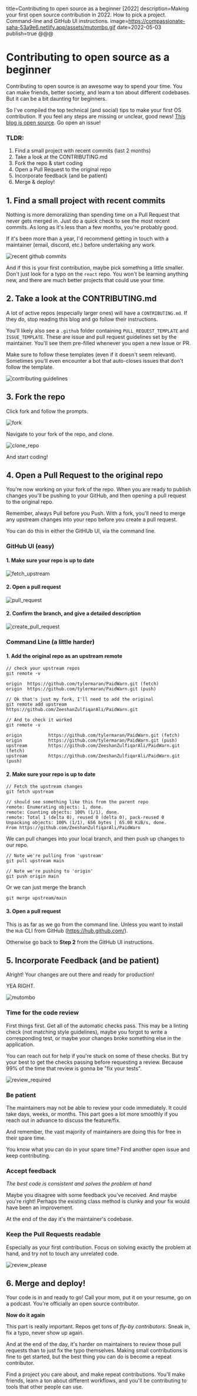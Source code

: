title=Contributing to open source as a beginner [2022]
description=Making your first open source contribution in 2022. How to pick a project. Command-line and GitHub UI instructions.
image=https://compassionate-saha-53a9e6.netlify.app/assets/mutombo.gif
date=2022-05-03
publish=true
@@@

# Contributing to open source as a beginner

Contributing to open source is an awesome way to spend your time. You can make friends, better society, and learn a ton about different codebases. But it can be a bit daunting for beginners.

So I've compiled the top technical (and social) tips to make your first OS contribution. If you feel any steps are missing or unclear, good news! [This blog is open source](https://github.com/rysolv/markdown_ssg/tree/rysolv). Go open an issue!

### TLDR:

1.  Find a small project with recent commits (last 2 months)
2.  Take a look at the CONTRIBUTING.md
3.  Fork the repo & start coding
4.  Open a Pull Request to the original repo
5.  Incorporate feedback (and be patient)
6.  Merge & deploy!

## 1. Find a small project with recent commits

Nothing is more demoralizing than spending time on a Pull Request that never gets merged in. Just do a quick check to see the most recent commits. As long as it's less than a few months, you're probably good.

If it's been more than a year, I'd recommend getting in touch with a maintainer (email, discord, etc.) before undertaking any work.

![recent github commits](./assets/recent_commits.png)

And if this is your first contribution, maybe pick something a little smaller. Don't just look for a typo on the `react` repo. You won't be learning anything new, and there are much better projects that could use your time.

## 2. Take a look at the CONTRIBUTING.md

A lot of active repos (especially larger ones) will have a `CONTRIBUTING.md`. If they do, stop reading this blog and go follow their instructions.

You'll likely also see a `.github` folder containing `PULL_REQUEST_TEMPLATE` and `ISSUE_TEMPLATE`. These are issue and pull request guidelines set by the maintainer. You'll see them pre-filled whenever you open a new Issue or PR.

Make sure to follow these templates (even if it doesn't seem relevant). Sometimes you'll even encounter a bot that auto-closes issues that don't follow the template.

![contributing guidelines](./assets/contributing_guidelines.png)

## 3. Fork the repo

Click fork and follow the prompts.

![fork](./assets/fork.png)

Navigate to your fork of the repo, and clone.

![clone_repo](./assets/clone_repo.png)

And start coding!

## 4. Open a Pull Request to the original repo

You're now working on your fork of the repo. When you are ready to publish changes you'll be pushing to your GitHub, and then opening a pull request to the original repo.

Remember, always Pull before you Push. With a fork, you'll need to merge any upstream changes into your repo before you create a pull request.

You can do this in either the GitHUb UI, via the command line.

### GitHub UI (easy)

#### 1. Make sure your repo is up to date

![fetch_upstream](./assets/fetch_upstream.png)

#### 2. Open a pull request

![pull_request](./assets/pull_request.png)

#### 2. Confirm the branch, and give a detailed description

![create_pull_request](./assets/create_pull_request.png)

### Command Line (a little harder)

#### 1. Add the original repo as an upstream remote

```
// check your upstream repos
git remote -v

origin  https://github.com/tylermaran/PaidWarn.git (fetch)
origin  https://github.com/tylermaran/PaidWarn.git (push)

// Ok that's just my fork, I'll need to add the original
git remote add upstream https://github.com/ZeeshanZulfiqarAli/PaidWarn.git

// And to check it worked
git remote -v

origin          https://github.com/tylermaran/PaidWarn.git (fetch)
origin          https://github.com/tylermaran/PaidWarn.git (push)
upstream        https://github.com/ZeeshanZulfiqarAli/PaidWarn.git (fetch)
upstream        https://github.com/ZeeshanZulfiqarAli/PaidWarn.git (push)

```

#### 2. Make sure your repo is up to date

```
// Fetch the upstream changes
git fetch upstream

// should see something like this from the parent repo
remote: Enumerating objects: 1, done.
remote: Counting objects: 100% (1/1), done.
remote: Total 1 (delta 0), reused 0 (delta 0), pack-reused 0
Unpacking objects: 100% (1/1), 656 bytes | 65.00 KiB/s, done.
From https://github.com/ZeeshanZulfiqarAli/PaidWarn
```

We can pull changes into your local branch, and then push up changes to our repo.

```
// Note we're pulling from 'upstream'
git pull upstream main

// Note we're pushing to 'origin'
git push origin main
```

Or we can just merge the branch

```
git merge upstream/main
```

#### 3. Open a pull request

This is as far as we go from the command line. Unless you want to install the `Hub` CLI from GitHub (https://hub.github.com/).

Otherwise go back to **Step 2** from the GitHub UI instructions.

## 5. Incorporate Feedback (and be patient)

Alright! Your changes are out there and ready for production!

YEA RIGHT.

![mutombo](./assets/mutombo.gif)

### Time for the code review

First things first. Get all of the automatic checks pass. This may be a linting check (not matching style guidelines), maybe you forgot to write a corresponding test, or maybe your changes broke something else in the application.

You can reach out for help if you're stuck on some of these checks. But try your best to get the checks passing before requesting a review. Because 99% of the time that review is gonna be "fix your tests".

![review_required](./assets/review_required.png)

### Be patient

The maintainers may not be able to review your code immediately. It could take days, weeks, or months. This part goes a lot more smoothly if you reach out in advance to discuss the feature/fix.

And remember, the vast majority of maintainers are doing this for free in their spare time.

You know what you can do in your spare time? Find another open issue and keep contributing.

### Accept feedback

_The best code is consistent and solves the problem at hand_

Maybe you disagree with some feedback you've received. And maybe you're right! Perhaps the existing class method is clunky and your fix would have been an improvement.

At the end of the day it's the maintainer's codebase.

### Keep the Pull Requests readable

Especially as your first contribution. Focus on solving exactly the problem at hand, and try not to touch any unrelated code.

![review_please](./assets/review_please.jpg)

## 6. Merge and deploy!

Your code is in and ready to go! Call your mom, put it on your resume, go on a podcast. You're officially an open source contributor.

**Now do it again**

This part is really important. Repos get tons of _fly-by contributors_. Sneak in, fix a typo, never show up again.

And at the end of the day, it's harder on maintainers to review those pull requests than to just fix the typo themselves. Making small contributions is fine to get started, but the best thing you can do is become a repeat contributor.

Find a project you care about, and make repeat contributions. You'll make friends, learn a ton about different workflows, and you'll be contributing to tools that other people can use.
